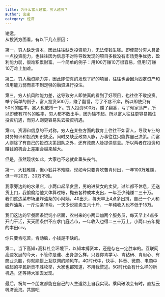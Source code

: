 ```yaml
---
title: 为什么富人越富，穷人越穷？
author: 寓庸
category: 经济
---
```


谢邀。  
从投资方面看，有以下几点原因：  
  
第一，穷人缺乏资本，因此往往缺乏投资能力，无法使钱生钱。即使部分穷人具备一点投资能力，也往往因为信息不对称导致发现的项目多数没有市场竞争优势，盈利能力弱，很难积累财富。一个简单的例子：用100万赚10万很容易，但用1万赚10万难上加难。  
  
第二，穷人融资能力差，因此即使真的发现了好的项目，往往也会因为固定资产和信用能力弱而拿不到足够的融资进行投注。  
  
第三，穷人抗风险能力差，这导致穷人即使真的看到了好项目，也往往不敢投资。举个简单的例子，富人投资500万，赚了翻番，亏了不疼不痒，所以即使只有50%的胜率，富人也敢搏一下。穷人投资500万，赚了翻番，亏了倾家荡产，所以即使有70%的胜率，穷人都不敢出手，因为输不起。所以富人往往更容易抓住投资机遇，而穷人则更容易失去投资机遇。  
  
第四，资源和信息的不对称。穷人在某些方面的教育上往往不如富人，导致专业的财务知识和投资知识缺乏。同时又缺乏政商人脉，万事往往只能靠自己决策。而富人则除了有自己的投资决策团队之外，还有政商人脉提供信息。所以两者在投资和赚钱的机会上差距会越来越大。  
  
但是，虽然现状如此，大家也不必就此垂头丧气。  

第一，大钱难赚，但小钱并不难赚。现如今只要肯吃苦肯付出，一年100万难赚，但一年20万、30万不难。  

我家旁边的的水果店，小两口起早贪黑，男的进货女的卖货，过年都不休息，还送货上门，我偷偷给他大体算过帐，抛去各种成本支出，一年至少纯赚二三十万。  
我们这边菜市场里炸油条的小阿姨，40出头，每天早上4点多出摊，自己一个人和面炸油条，一斤油条16块，一天少说能卖五六十斤，一年纯收入也不低于15万。  

我们这边的早餐面条馄饨小店面，农村来的小两口加两个服务员，每天早上4点多开门干活，天天面条供不应求门庭若市，一年收入也得二三十万上，小两口去年提的本田crv。 

你只要肯吃苦，肯动脑，小钱是不缺的。

第二，当下高知+高科社会环境下，以知本搏资本，还是存在一定胜率的。互联网高速发展的今天，不管你是谁、出身怎么样，只要你肯学习、肯钻研、肯用心、有商业头脑，你就能搭上互联网的顺风车。4G时代中，快手、抖音、微商、电商中崛起的平民新贵不胜枚举，大家也都知道，不用我赘述。5G时代会有什么样的新机遇，还等待大家去发现。  
  
最后，祝每一个朋友都能在自己的人生道路上自我实现。乘风破浪会有时，直挂云帆济沧海。共勉吧